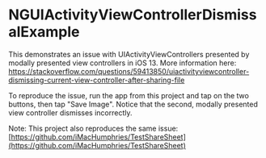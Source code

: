 # NGUIActivityViewControllerDismissalExample
This demonstrates an issue with UIActivityViewControllers presented by modally presented view controllers in iOS 13. More information here: https://stackoverflow.com/questions/59413850/uiactivityviewcontroller-dismissing-current-view-controller-after-sharing-file

To reproduce the issue, run the app from this project and tap on the two buttons, then tap "Save Image". Notice that the second, modally presented view controller dismisses incorrectly.

Note: This project also reproduces the same issue: [https://github.com/iMacHumphries/TestShareSheet](https://github.com/iMacHumphries/TestShareSheet)
